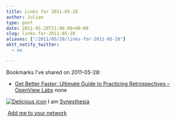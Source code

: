 ```yaml
---
title: Links for 2011-05-28
author: Julian
type: post
date: 2011-05-28T21:00:00+00:00
slug: links-for-2011-05-28 
aliases: ["/2011/05/28/links-for-2011-05-28"]
aktt_notify_twitter:
  - no

---
```

Bookmarks I&#8217;ve shared on 2011-05-28:

  * [Get Better Faster: Ultimate Guide to Practicing Retrospectives &#8211; OpenView Labs][1] 
    none</li> </ul> 
    
    <p class="deliciouslink">
      <a href="https://del.icio.us/synesthesia" title="See all my bookmarks on del.icio.us"><img src="https://www.synesthesia.co.uk/images/deliciousicon.jpg" alt="Delicious icon" /></a>&nbsp;I am <a href="https://del.icio.us/synesthesia" title="See all my bookmarks on del.icio.us">Synesthesia</a>
    </p>
    
    <p class="deliciouslink">
      <a href="https://del.icio.us/network?add=synesthesia" title="Add me to your del.icio.us network"><img src="https://www.synesthesia.co.uk/images/add.gif" alt="" /></a>&nbsp;<a href="https://del.icio.us/network?add=synesthesia" title="Add me to your del.icio.us network">Add me to your network</a>
    </p>

 [1]: https://labs.openviewpartners.com/ebook/ultimate-guide-practice-retrospectives